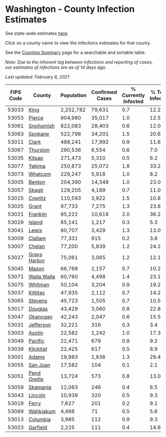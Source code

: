 # Washington - County Infection Estimates

See state-wide estimates [here](/infections/us-wa).

Click on a county name to view the infections estimates for that county.

See the [Counties Summary](/infections/summary-counties) page for a searchable and sortable table.

*Note: Due to the inherent lag between infections and reporting of cases, our estimates of infections are as of 14 days ago.*

*Last updated: February 6, 2021*

|   FIPS Code |                       County |   Population |   Confirmed Cases |   % Currently Infected |   % Total Infected |
|-------------|------------------------------|--------------|-------------------|------------------------|--------------------|
|       53033 |                 [King](king) |    2,252,782 |            79,631 |                    0.7 |               12.2 |
|       53053 |             [Pierce](pierce) |      904,980 |            35,017 |                    1.0 |               12.5 |
|       53061 |       [Snohomish](snohomish) |      822,083 |            28,403 |                    0.6 |               12.0 |
|       53063 |           [Spokane](spokane) |      522,798 |            34,201 |                    1.5 |               20.6 |
|       53011 |               [Clark](clark) |      488,241 |            17,992 |                    0.9 |               11.6 |
|       53067 |         [Thurston](thurston) |      290,536 |             6,554 |                    0.6 |                7.0 |
|       53035 |             [Kitsap](kitsap) |      271,473 |             5,310 |                    0.5 |                6.2 |
|       53077 |             [Yakima](yakima) |      250,873 |            25,072 |                    1.8 |               33.2 |
|       53073 |           [Whatcom](whatcom) |      229,247 |             5,918 |                    1.0 |                8.2 |
|       53005 |             [Benton](benton) |      204,390 |            14,348 |                    1.0 |               23.0 |
|       53057 |             [Skagit](skagit) |      129,205 |             4,189 |                    0.7 |               11.0 |
|       53015 |           [Cowlitz](cowlitz) |      110,593 |             3,922 |                    1.5 |               10.8 |
|       53025 |               [Grant](grant) |       97,733 |             7,275 |                    1.3 |               23.6 |
|       53021 |         [Franklin](franklin) |       95,222 |            10,618 |                    2.0 |               36.2 |
|       53029 |             [Island](island) |       85,141 |             1,217 |                    0.3 |                5.3 |
|       53041 |               [Lewis](lewis) |       80,707 |             3,429 |                    1.3 |               13.0 |
|       53009 |           [Clallam](clallam) |       77,331 |               915 |                    0.2 |                3.8 |
|       53007 |             [Chelan](chelan) |       77,200 |             5,839 |                    1.2 |               24.2 |
|       53027 | [Grays Harbor](grays-harbor) |       75,061 |             3,065 |                    1.2 |               12.1 |
|       53045 |               [Mason](mason) |       66,768 |             2,157 |                    0.7 |               10.2 |
|       53071 |   [Walla Walla](walla-walla) |       60,760 |             4,498 |                    1.4 |               23.1 |
|       53075 |           [Whitman](whitman) |       50,104 |             3,204 |                    0.9 |               19.2 |
|       53037 |         [Kittitas](kittitas) |       47,935 |             2,112 |                    0.7 |               14.2 |
|       53065 |           [Stevens](stevens) |       45,723 |             1,505 |                    0.7 |               10.5 |
|       53017 |           [Douglas](douglas) |       43,429 |             3,060 |                    0.8 |               22.8 |
|       53047 |         [Okanogan](okanogan) |       42,243 |             2,047 |                    0.6 |               15.5 |
|       53031 |       [Jefferson](jefferson) |       32,221 |               316 |                    0.3 |                3.4 |
|       53003 |             [Asotin](asotin) |       22,582 |             1,242 |                    1.0 |               17.3 |
|       53049 |           [Pacific](pacific) |       22,471 |               679 |                    0.8 |                9.2 |
|       53039 |       [Klickitat](klickitat) |       22,425 |               617 |                    0.5 |                8.9 |
|       53001 |               [Adams](adams) |       19,983 |             1,836 |                    1.3 |               29.4 |
|       53055 |         [San Juan](san-juan) |       17,582 |               104 |                    0.1 |                2.1 |
|       53051 | [Pend Oreille](pend-oreille) |       13,724 |               573 |                    0.8 |               13.0 |
|       53059 |         [Skamania](skamania) |       12,083 |               246 |                    0.4 |                6.5 |
|       53043 |           [Lincoln](lincoln) |       10,939 |               320 |                    0.5 |                9.3 |
|       53019 |               [Ferry](ferry) |        7,627 |               201 |                    0.2 |                9.1 |
|       53069 |       [Wahkiakum](wahkiakum) |        4,488 |                71 |                    0.5 |                5.6 |
|       53013 |         [Columbia](columbia) |        3,985 |               112 |                    0.9 |                9.3 |
|       53023 |         [Garfield](garfield) |        2,225 |               111 |                    0.4 |               14.6 |
